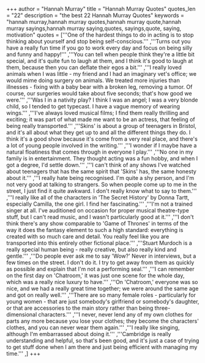 +++
author = "Hannah Murray"
title = "Hannah Murray Quotes"
quotes_len = "22"
description = "the best 22 Hannah Murray Quotes"
keywords = "hannah murray,hannah murray quotes,hannah murray quote,hannah murray sayings,hannah murray saying,quotes, sayings,quote, saying, motivation"
quotes = ['''One of the hardest things to do in acting is to stop thinking about yourself and stop being self-conscious.''' ,'''Turns out you have a really fun time if you go to work every day and focus on being silly and funny and happy!''' ,'''You can tell when people think they're a little bit special, and it's quite fun to laugh at them, and I think it's good to laugh at them, because then you can deflate their egos a bit.''' ,'''I really loved animals when I was little - my friend and I had an imaginary vet's office; we would mime doing surgery on animals. We treated more injuries than illnesses - fixing with a baby bear with a broken leg, removing a tumor. Of course, our surgeries would take about five seconds; that's how good we were.''' ,'''Was I in a nativity play? I think I was an angel; I was a very blonde child, so I tended to get typecast. I have a vague memory of wearing wings.''' ,'''I've always loved musical films; I find them really thrilling and exciting; it was part of what made me want to be an actress, that feeling of being really transported.''' ,'''Skins' is about a group of teenagers in Bristol, and it's all about what they get up to and all the different things they do. I think it's a good show because it's come from a very real place, and there's a lot of young people involved in the writing.''' ,'''I wonder if I maybe have a natural floatiness that comes through in everyone I play.''' ,'''No one in my family is in entertainment. They thought acting was a fun hobby, and when I got a degree, I'd settle down.''' ,'''I can't think of any shows I've watched about teenagers that has the same spirit that 'Skins' has, the same honesty about it.''' ,'''I really hate being recognised. I'm quite a shy person, and I'm not very good at talking to strangers. So when people come up to me in the street, I just find it quite awkward. I don't really know what to say to them.''' ,'''I really like all of the characters in 'The Secret History' by Donna Tartt, especially Camilla, the one girl. I find her fascinating.''' ,'''I'm not a trained singer at all. I've auditioned on occasion for proper musical theatre-type stuff, but I can't read music, and I wasn't particularly good at it.''' ,'''I don't think there's any show comparable to 'Game of Thrones' in terms of the way it does the fantasy element to such a high standard: everything is created with so much care and detail. You really feel like you are transported into this entirely other fictional place.''' ,'''Stuart Murdoch is a really special human being - really creative, but also really kind and gentle.''' ,'''Do people ever ask me to say 'Wow?' Never in interviews, but a few times on the street. I don't do it. I try to get away from them as quickly as possible and explain that I'm not a performing seal.''' ,'''I can remember on the first day on 'Chatroom,' it was just one scene for the whole day, which was a really nice luxury to have.''' ,'''On 'Chatroom,' everyone was so nice, and we had a really great time together; we were around the same age and got on really well.''' ,'''There are so many female roles - particularly for young women - that are just somebody's girlfriend or somebody's daughter, or that are accessories to the main story rather than being three-dimensional characters.''' ,'''I never, never lend any of my own clothes for parts any more because you lose your clothes; they become the characters' clothes, and you can never wear them again.''' ,'''I really like singing, although I'm embarrassed about doing it.''' ,'''Cambridge is really understanding and helpful, so that's been good, and it's just a case of trying to get stuff done when I am there and just being efficient with managing my time.''' ,]
+++